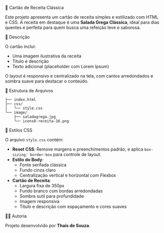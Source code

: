🥗 Cartão de Receita Clássica

Este projeto apresenta um cartão de receita simples e estilizado com HTML e CSS. A receita em destaque é uma **Salada Grega Clássica**, ideal para dias quentes e perfeita para quem busca uma refeição leve e saborosa.

📄 Descrição

O cartão inclui:
- Uma imagem ilustrativa da receita
- Título e descrição
- Texto adicional (placeholder com Lorem Ipsum)

O layout é responsivo e centralizado na tela, com cantos arredondados e sombra suave para destacar o conteúdo.

📁 Estrutura de Arquivos

```
├── index.html
├── css/
│   └── style.css
└── image/
    ├── saladagrega.jpg
    └── icons8-receita-16.png
```

🎨 Estilos CSS

O arquivo `style.css` contém:

- **Reset CSS**: Remove margens e preenchimentos padrão, e aplica `box-sizing: border-box` para controle de layout.
- **Estilo do Body**:
  - Fonte serifada clássica
  - Fundo cinza claro
  - Centralização vertical e horizontal com Flexbox
- **Cartão de Receita**:
  - Largura fixa de 350px
  - Fundo branco com bordas arredondadas
  - Sombra sutil para profundidade
  - Imagem responsiva
  - Título e descrição com espaçamento e cores suaves

👩‍💻 Autoria

Projeto desenvolvido por **Thaís de Souza**.
